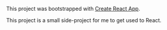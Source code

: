 This project was bootstrapped with [Create React App](https://github.com/facebook/create-react-app).

This project is a small side-project for me to get used to React.
